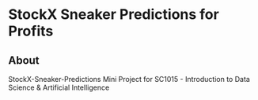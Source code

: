 # StockX Sneaker Predictions for Profits
## About
StockX-Sneaker-Predictions Mini Project for SC1015 - Introduction to Data Science &amp; Artificial Intelligence
